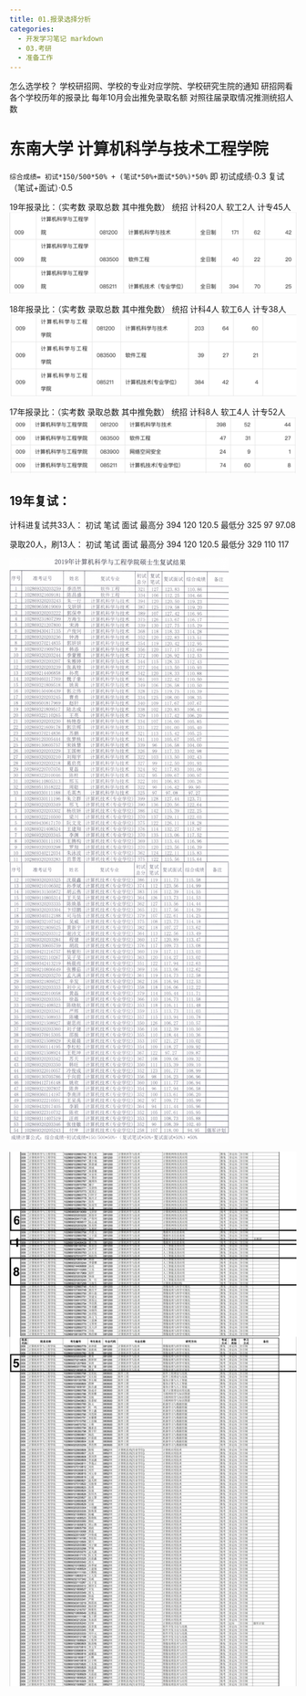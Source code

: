 ```yaml
---
title: 01.报录选择分析
categories:
  - 开发学习笔记 markdown
  - 03.考研
  - 准备工作
---
```

怎么选学校？
学校研招网、学校的专业对应学院、学校研究生院的通知
研招网看各个学校历年的报录比
每年10月会出推免录取名额 对照往届录取情况推测统招人数

# 东南大学 计算机科学与技术工程学院

`综合成绩= 初试*150/500*50% + (笔试*50%+面试*50%)*50%`
即 初试成绩·0.3  复试（笔试+面试）·0.5

19年报录比：（实考数 录取总数 其中推免数）
统招 计科20人 软工2人 计专45人
![19报录比](https://raw.githubusercontent.com/ayrikiya/pic-store/main/ky/19%E6%8A%A5%E5%BD%95%E6%AF%94.png)

18年报录比：（实考数 录取总数 其中推免数）
统招 计科4人 软工6人 计专38人
![18报录比](https://raw.githubusercontent.com/ayrikiya/pic-store/main/ky/18%E6%8A%A5%E5%BD%95%E6%AF%94.png)

17年报录比：（实考数 录取总数 其中推免数）
统招 计科8人 软工4人 计专52人
![17报录比](https://raw.githubusercontent.com/ayrikiya/pic-store/main/ky/17%E6%8A%A5%E5%BD%95%E6%AF%94.png)


## 19年复试：
计科进复试共33人：
       初试 笔试 面试
 最高分 394 120 120.5
 最低分 325 97  97.08

录取20人，刷13人：
       初试 笔试 面试
 最高分 394 120 120.5
 最低分 329 110 117


![19复试成绩结果](https://raw.githubusercontent.com/ayrikiya/pic-store/main/ky/19%E5%A4%8D%E8%AF%95%E6%88%90%E7%BB%A9%E7%BB%93%E6%9E%9C.jpg)

![19年录取结果](https://raw.githubusercontent.com/ayrikiya/pic-store/main/ky/19%E5%B9%B4%E5%BD%95%E5%8F%96%E7%BB%93%E6%9E%9C.jpg)



